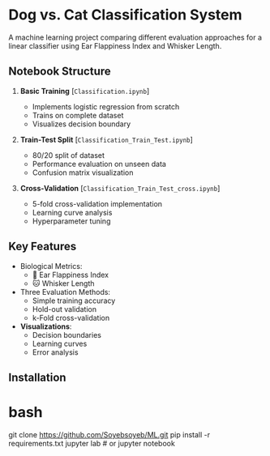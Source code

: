 # Dog vs. Cat Classification System

A machine learning project comparing different evaluation approaches for a linear classifier using Ear Flappiness Index and Whisker Length.

## Notebook Structure

1. **Basic Training** [`Classification.ipynb`]
   - Implements logistic regression from scratch
   - Trains on complete dataset
   - Visualizes decision boundary

2. **Train-Test Split** [`Classification_Train_Test.ipynb`]
   - 80/20 split of dataset
   - Performance evaluation on unseen data
   - Confusion matrix visualization

3. **Cross-Validation** [`Classification_Train_Test_cross.ipynb`]
   - 5-fold cross-validation implementation
   - Learning curve analysis
   - Hyperparameter tuning

## Key Features

- Biological Metrics:
  - 🐶 Ear Flappiness Index
  - 🐱 Whisker Length 
- Three Evaluation Methods:
  - Simple training accuracy
  - Hold-out validation
  - k-Fold cross-validation
- **Visualizations**:
  - Decision boundaries
  - Learning curves
  - Error analysis

## Installation

# bash

git clone https://github.com/Soyebsoyeb/ML.git
pip install -r requirements.txt
jupyter lab  # or jupyter notebook
